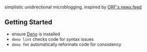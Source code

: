 simplistic unidirectional microblogging, inspired by
[ORF's news feed](https://news.orf.at)


Getting Started
---------------

* ensure [Deno](https://deno.land) is installed
* `deno lint` checks code for syntax issues
* `deno fmt` automatically reformats code for consistency
